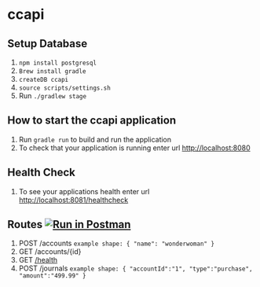 # ccapi

Setup Database
---
1. `npm install postgresql`
2. `Brew install gradle`
3. `createDB ccapi`
4. `source scripts/settings.sh`
5. Run `./gradlew stage`

How to start the ccapi application
---
1. Run `gradle run` to build and run the application
2. To check that your application is running enter url [http://localhost:8080](http://localhost:8080)

Health Check
---
1. To see your applications health enter url [http://localhost:8081/healthcheck](http://localhost:8081/healthcheck)

Routes 
[![Run in Postman](https://run.pstmn.io/button.svg)](https://app.getpostman.com/run-collection/2a29c9640093482367a8)
---
1. POST    /accounts 
           `example shape:
           {
           	"name": "wonderwoman"
           }`
2. GET     /accounts/{id} 
3. GET     [/health](http://localhost:8080/health)
4. POST    /journals 
           `example shape:
           {
	            "accountId":"1",
	            "type":"purchase",
	            "amount":"499.99"
           }`
 

 
